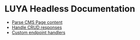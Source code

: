 # LUYA Headless Documentation

+ [Parse CMS Page content](cms.md)
+ [Handle CRUD responses](crud.md)
+ [Custom endpoint handlers](custom-endpoint.md)